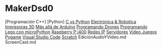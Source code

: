 # MakerDsd0

[Programación C++]
[Python]
[C vs Python](./CvsPython.md)
[Electrónica & Robotica](./ElectronicaRobotica.md)
[Impresoras 3D](./impresoras3D.md)
[Más allá de Arduino](./MasAllaDArduino.md)
[Programando Drones](./ProgramandoDrones.md)
[Programando Lego con microPython](./ProgramandoLegoConPython.md)
[Raspberry P i400](RaspberryPi400.md)
[Redes IP](./Redes.md)
[Servidores](./Servidores.md)
[Video Juegos Pygame](./VideoJuegosPygame.md)
[Visual Studio Code](./VisualStudio.md)
[Scratch](./Scratch.md)
EdiciónAudioYVideo.md
ScreenCast.md
